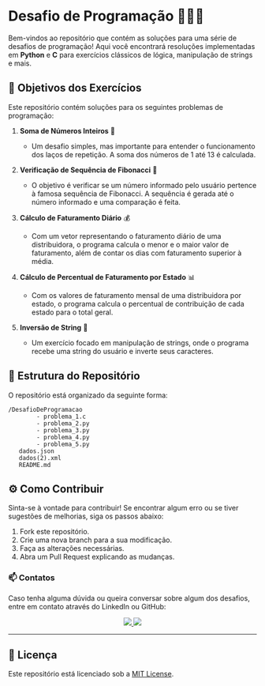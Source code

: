 # Desafio de Programação 🧑‍💻💡

Bem-vindos ao repositório que contém as soluções para uma série de desafios de programação! Aqui você encontrará resoluções implementadas em **Python** e **C** para exercícios clássicos de lógica, manipulação de strings e mais.

## 🎯 Objetivos dos Exercícios

Este repositório contém soluções para os seguintes problemas de programação:

1. **Soma de Números Inteiros** 🧮
   - Um desafio simples, mas importante para entender o funcionamento dos laços de repetição. A soma dos números de 1 até 13 é calculada.

2. **Verificação de Sequência de Fibonacci** 🔢
   - O objetivo é verificar se um número informado pelo usuário pertence à famosa sequência de Fibonacci. A sequência é gerada até o número informado e uma comparação é feita.

3. **Cálculo de Faturamento Diário** 💰
   - Com um vetor representando o faturamento diário de uma distribuidora, o programa calcula o menor e o maior valor de faturamento, além de contar os dias com faturamento superior à média.

4. **Cálculo de Percentual de Faturamento por Estado** 📊
   - Com os valores de faturamento mensal de uma distribuidora por estado, o programa calcula o percentual de contribuição de cada estado para o total geral.

5. **Inversão de String** 🔄
   - Um exercício focado em manipulação de strings, onde o programa recebe uma string do usuário e inverte seus caracteres.

## 📂 Estrutura do Repositório

O repositório está organizado da seguinte forma:

```
/DesafioDeProgramacao
        - problema_1.c
        - problema_2.py
        - problema_3.py
        - problema_4.py
        - problema_5.py
   dados.json
   dados(2).xml
   README.md
```

## ⚙️ Como Contribuir

Sinta-se à vontade para contribuir! Se encontrar algum erro ou se tiver sugestões de melhorias, siga os passos abaixo:

1. Fork este repositório.
2. Crie uma nova branch para a sua modificação.
3. Faça as alterações necessárias.
4. Abra um Pull Request explicando as mudanças.


### 📫 **Contatos**
Caso tenha alguma dúvida ou queira conversar sobre algum dos desafios, entre em contato através do LinkedIn ou GitHub:

<div style="text-align: center;">
  <a href="https://www.linkedin.com/in/victória-barbosa-367748340">
    <img src="https://img.shields.io/badge/-LinkedIn-blue?style=flat-square&logo=LinkedIn&logoColor=white" />
  </a>
  <a href="https://github.com/VictoriaBarbosa26">
    <img src="https://img.shields.io/badge/-GitHub-black?style=flat-square&logo=GitHub&logoColor=white" />
  </a>
</div>

---


## 📄 Licença

Este repositório está licenciado sob a [MIT License](https://www.dio.me/articles/licenca-mit-no-github-o-que-e-isso).
